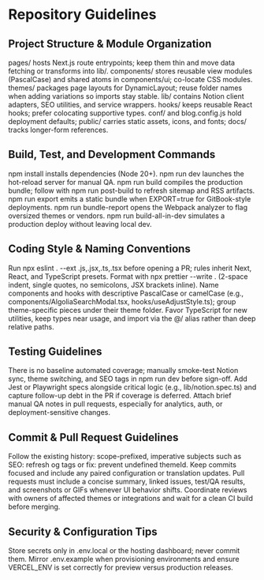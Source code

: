 # Repository Guidelines

## Project Structure & Module Organization
pages/ hosts Next.js route entrypoints; keep them thin and move data fetching or transforms into lib/.
components/ stores reusable view modules (PascalCase) and shared atoms in components/ui; co-locate CSS modules.
themes/ packages page layouts for DynamicLayout; reuse folder names when adding variations so imports stay stable.
lib/ contains Notion client adapters, SEO utilities, and service wrappers.
hooks/ keeps reusable React hooks; prefer colocating supportive types.
conf/ and blog.config.js hold deployment defaults; public/ carries static assets, icons, and fonts; docs/ tracks longer-form references.

## Build, Test, and Development Commands
npm install installs dependencies (Node 20+).
npm run dev launches the hot-reload server for manual QA.
npm run build compiles the production bundle; follow with npm run post-build to refresh sitemap and RSS artifacts.
npm run export emits a static bundle when EXPORT=true for GitBook-style deployments.
npm run bundle-report opens the Webpack analyzer to flag oversized themes or vendors.
npm run build-all-in-dev simulates a production deploy without leaving local dev.

## Coding Style & Naming Conventions
Run npx eslint . --ext .js,.jsx,.ts,.tsx before opening a PR; rules inherit Next, React, and TypeScript presets.
Format with npx prettier --write . (2-space indent, single quotes, no semicolons, JSX brackets inline).
Name components and hooks with descriptive PascalCase or camelCase (e.g., components/AlgoliaSearchModal.tsx, hooks/useAdjustStyle.ts); group theme-specific pieces under their theme folder.
Favor TypeScript for new utilities, keep types near usage, and import via the @/ alias rather than deep relative paths.

## Testing Guidelines
There is no baseline automated coverage; manually smoke-test Notion sync, theme switching, and SEO tags in npm run dev before sign-off.
Add Jest or Playwright specs alongside critical logic (e.g., lib/notion.spec.ts) and capture follow-up debt in the PR if coverage is deferred.
Attach brief manual QA notes in pull requests, especially for analytics, auth, or deployment-sensitive changes.

## Commit & Pull Request Guidelines
Follow the existing history: scope-prefixed, imperative subjects such as SEO: refresh og tags or fix: prevent undefined themeId.
Keep commits focused and include any paired configuration or translation updates.
Pull requests must include a concise summary, linked issues, test/QA results, and screenshots or GIFs whenever UI behavior shifts.
Coordinate reviews with owners of affected themes or integrations and wait for a clean CI build before merging.

## Security & Configuration Tips
Store secrets only in .env.local or the hosting dashboard; never commit them.
Mirror .env.example when provisioning environments and ensure VERCEL_ENV is set correctly for preview versus production releases.
